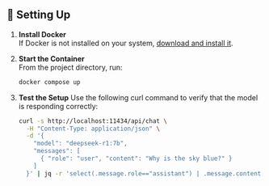 ## 🔧 Setting Up

1. **Install Docker**  
   If Docker is not installed on your system, [download and install it](https://docs.docker.com/get-docker/).

2. **Start the Container**  
   From the project directory, run:
   ```bash
   docker compose up
3. **Test the Setup**
    Use the following curl command to verify that the model is responding correctly:
    ```bash
    curl -s http://localhost:11434/api/chat \
      -H "Content-Type: application/json" \
      -d '{
        "model": "deepseek-r1:7b",
        "messages": [
          { "role": "user", "content": "Why is the sky blue?" }
        ]
      }' | jq -r 'select(.message.role=="assistant") | .message.content' | tr -d "\n"
    
    ```